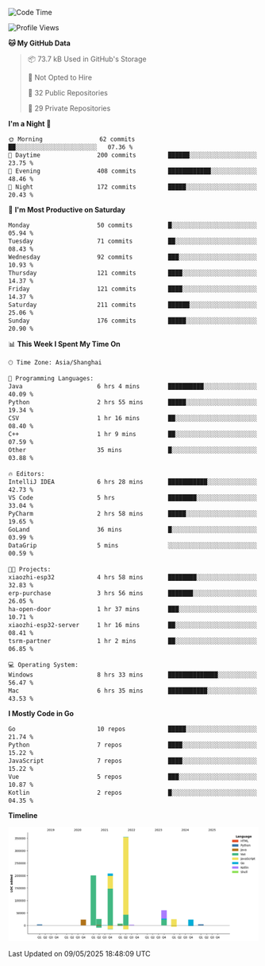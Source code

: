<!--START_SECTION:waka-->
![Code Time](http://img.shields.io/badge/Code%20Time-4%2C151%20hrs%2024%20mins-blue)

![Profile Views](http://img.shields.io/badge/Profile%20Views-0-blue)

**🐱 My GitHub Data** 

> 📦 73.7 kB Used in GitHub's Storage 
 > 
> 🚫 Not Opted to Hire
 > 
> 📜 32 Public Repositories 
 > 
> 🔑 29 Private Repositories 
 > 
**I'm a Night 🦉** 

```text
🌞 Morning                62 commits          ██░░░░░░░░░░░░░░░░░░░░░░░   07.36 % 
🌆 Daytime                200 commits         ██████░░░░░░░░░░░░░░░░░░░   23.75 % 
🌃 Evening                408 commits         ████████████░░░░░░░░░░░░░   48.46 % 
🌙 Night                  172 commits         █████░░░░░░░░░░░░░░░░░░░░   20.43 % 
```
📅 **I'm Most Productive on Saturday** 

```text
Monday                   50 commits          █░░░░░░░░░░░░░░░░░░░░░░░░   05.94 % 
Tuesday                  71 commits          ██░░░░░░░░░░░░░░░░░░░░░░░   08.43 % 
Wednesday                92 commits          ███░░░░░░░░░░░░░░░░░░░░░░   10.93 % 
Thursday                 121 commits         ████░░░░░░░░░░░░░░░░░░░░░   14.37 % 
Friday                   121 commits         ████░░░░░░░░░░░░░░░░░░░░░   14.37 % 
Saturday                 211 commits         ██████░░░░░░░░░░░░░░░░░░░   25.06 % 
Sunday                   176 commits         █████░░░░░░░░░░░░░░░░░░░░   20.90 % 
```


📊 **This Week I Spent My Time On** 

```text
🕑︎ Time Zone: Asia/Shanghai

💬 Programming Languages: 
Java                     6 hrs 4 mins        ██████████░░░░░░░░░░░░░░░   40.09 % 
Python                   2 hrs 55 mins       █████░░░░░░░░░░░░░░░░░░░░   19.34 % 
CSV                      1 hr 16 mins        ██░░░░░░░░░░░░░░░░░░░░░░░   08.40 % 
C++                      1 hr 9 mins         ██░░░░░░░░░░░░░░░░░░░░░░░   07.59 % 
Other                    35 mins             █░░░░░░░░░░░░░░░░░░░░░░░░   03.88 % 

🔥 Editors: 
IntelliJ IDEA            6 hrs 28 mins       ███████████░░░░░░░░░░░░░░   42.73 % 
VS Code                  5 hrs               ████████░░░░░░░░░░░░░░░░░   33.04 % 
PyCharm                  2 hrs 58 mins       █████░░░░░░░░░░░░░░░░░░░░   19.65 % 
GoLand                   36 mins             █░░░░░░░░░░░░░░░░░░░░░░░░   03.99 % 
DataGrip                 5 mins              ░░░░░░░░░░░░░░░░░░░░░░░░░   00.59 % 

🐱‍💻 Projects: 
xiaozhi-esp32            4 hrs 58 mins       ████████░░░░░░░░░░░░░░░░░   32.83 % 
erp-purchase             3 hrs 56 mins       ███████░░░░░░░░░░░░░░░░░░   26.05 % 
ha-open-door             1 hr 37 mins        ███░░░░░░░░░░░░░░░░░░░░░░   10.71 % 
xiaozhi-esp32-server     1 hr 16 mins        ██░░░░░░░░░░░░░░░░░░░░░░░   08.41 % 
tsrm-partner             1 hr 2 mins         ██░░░░░░░░░░░░░░░░░░░░░░░   06.85 % 

💻 Operating System: 
Windows                  8 hrs 33 mins       ██████████████░░░░░░░░░░░   56.47 % 
Mac                      6 hrs 35 mins       ███████████░░░░░░░░░░░░░░   43.53 % 
```

**I Mostly Code in Go** 

```text
Go                       10 repos            █████░░░░░░░░░░░░░░░░░░░░   21.74 % 
Python                   7 repos             ████░░░░░░░░░░░░░░░░░░░░░   15.22 % 
JavaScript               7 repos             ████░░░░░░░░░░░░░░░░░░░░░   15.22 % 
Vue                      5 repos             ███░░░░░░░░░░░░░░░░░░░░░░   10.87 % 
Kotlin                   2 repos             █░░░░░░░░░░░░░░░░░░░░░░░░   04.35 % 
```



**Timeline**

![Lines of Code chart](https://raw.githubusercontent.com/youtiaoguagua/youtiaoguagua/master/assets/bar_graph.png)


 Last Updated on 09/05/2025 18:48:09 UTC
<!--END_SECTION:waka-->